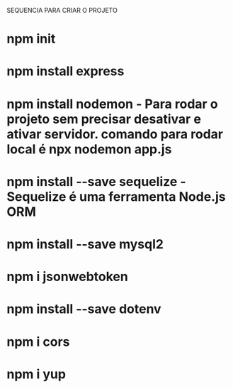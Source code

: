 SEQUENCIA PARA CRIAR O PROJETO
# npm init
# npm install express
# npm install nodemon - Para rodar o projeto sem precisar desativar e ativar servidor. comando para rodar local é npx nodemon app.js
# npm install --save sequelize - Sequelize é uma ferramenta Node.js ORM
# npm install --save mysql2
# npm i jsonwebtoken
# npm install --save dotenv
# npm i cors
# npm i yup